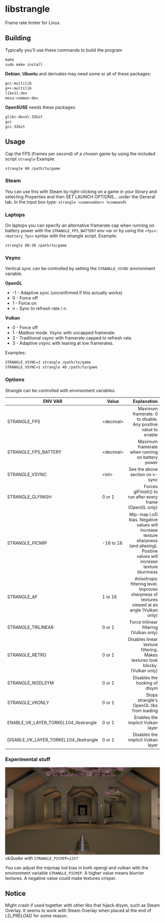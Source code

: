 # libstrangle
Frame rate limiter for Linux.
## Building
Typically you'll use these commands to build the program
```
make
sudo make install
```

**Debian**, **Ubuntu** and derivates may need some or all of these packages:
```
gcc-multilib
g++-multilib
libx11-dev
mesa-common-dev
```

**OpenSUSE** needs these packages:
```
glibc-devel-32bit
gcc
gcc-32bit
```
## Usage
Cap the FPS (frames per second) of a chosen game by using the included script `strangle`
Example:
```
strangle 60 /path/to/game
```
### Steam
You can use this with Steam by right-clicking on a game in your library and selecting Properties and then SET LAUNCH OPTIONS... under the General tab. In the input box type:
`strangle <somenumber> %command%`
### Laptops
On laptops you can specify an alternative framerate cap when running on battery power with the `STRANGLE_FPS_BATTERY` env var or by using the `<fps>:<battery_fps>` syntax with the strangle script.
Example:
```
strangle 60:30 /path/to/game
```
### Vsync
Vertical sync can be controlled by setting the `STRANGLE_VSYNC` environment variable.

**OpenGL**
* -1 - Adaptive sync (unconfirmed if this actually works)
* 0 - Force off
* 1 - Force on
* n - Sync to refresh rate / n.

**Vulkan**
* 0 - Force off
* 1 - Mailbox mode. Vsync with uncapped framerate.
* 2 - Traditional vsync with framerate capped to refresh rate.
* 3 - Adaptive vsync with tearing at low framerates.

Examples:
```
STRANGLE_VSYNC=2 strangle /path/to/game
STRANGLE_VSYNC=1 strangle 40 /path/to/game
```
### Options
Strangle can be controlled with environment variables.

| ENV VAR                                | Value | Explanation |
| ---                                    | ---   | ---:        |
| STRANGLE_FPS                           | &lt;decimal&gt; | Maximum framerate. 0 to disable. Any positive value to enable |
| STRANGLE_FPS_BATTERY                   | &lt;decimal&gt; | Maximum framerate when running on battery power |
| STRANGLE_VSYNC                         | &lt;int&gt;  | See the above section on v-sync |
| STRANGLE_GLFINISH                      | 0 or 1 | Forces glFinish() to run after every frame (OpenGL only) |
| STRANGLE_PICMIP                        | -16 to 16 | Mip-map LoD bias. Negative values will increase texture sharpness (and aliasing). Positive values will increase texture blurriness |
| STRANGLE_AF                            | 1 to 16 | Anisotropic filtering level. Improves sharpness of textures viewed at an angle (Vulkan only) |
| STRANGLE_TRILINEAR                     | 0 or 1 | Force trilinear filtering (Vulkan only) |
| STRANGLE_RETRO                         | 0 or 1 | Disables linear texture filtering. Makes textures look blocky. (Vulkan only) |
| STRANGLE_NODLSYM                       | 0 or 1 | Disables the hooking of dlsym |
| STRANGLE_VKONLY                        | 0 or 1 | Stops strangle's OpenGL libs from loading |
| ENABLE_VK_LAYER_TORKEL104_libstrangle  | 0 or 1 | Enables the implicit Vulkan layer |
| DISABLE_VK_LAYER_TORKEL104_libstrangle | 0 or 1 | Disables the implicit Vulkan layer |
### Experimental stuff
![Mip map lod bias example](screenshots/picmip_quake.png)*vkQuake with `STRANGLE_PICMIP=1337`*

You can adjust the mipmap lod bias in both opengl and vulkan with the environment variable `STRANGLE_PICMIP`. A higher value means blurrier textures. A negative value could make textures crisper.
## Notice
Might crash if used together with other libs that hijack dlsym, such as Steam Overlay. It seems to work with Steam Overlay when placed at the end of LD_PRELOAD for some reason.

